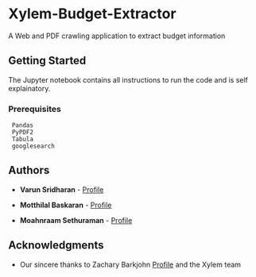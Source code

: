 # Xylem-Budget-Extractor
A Web and PDF crawling application to extract budget information

## Getting Started

The Jupyter notebook contains all instructions to run the code and is self explainatory.

### Prerequisites

```
 Pandas
 PyPDF2
 Tabula
 googlesearch
```


## Authors

* **Varun Sridharan** - [Profile](https://github.com/vsridh)

* **Motthilal Baskaran** - [Profile](https://github.com/Motthilal)

* **Moahnraam Sethuraman** - [Profile](https://github.com/gegenpress)

## Acknowledgments

* Our sincere thanks to Zachary Barkjohn [Profile](https://github.com/ZacharyBarker) and the Xylem team

